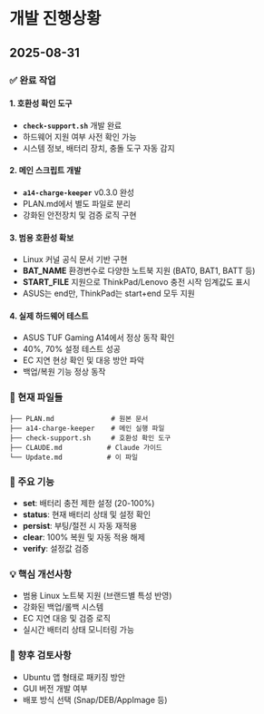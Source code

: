 # 개발 진행상황

## 2025-08-31

### ✅ 완료 작업

#### 1. 호환성 확인 도구
- **`check-support.sh`** 개발 완료
- 하드웨어 지원 여부 사전 확인 가능
- 시스템 정보, 배터리 장치, 충돌 도구 자동 감지

#### 2. 메인 스크립트 개발
- **`a14-charge-keeper`** v0.3.0 완성
- PLAN.md에서 별도 파일로 분리
- 강화된 안전장치 및 검증 로직 구현

#### 3. 범용 호환성 확보
- Linux 커널 공식 문서 기반 구현
- **BAT_NAME** 환경변수로 다양한 노트북 지원 (BAT0, BAT1, BATT 등)
- **START_FILE** 지원으로 ThinkPad/Lenovo 충전 시작 임계값도 표시
- ASUS는 end만, ThinkPad는 start+end 모두 지원

#### 4. 실제 하드웨어 테스트
- ASUS TUF Gaming A14에서 정상 동작 확인
- 40%, 70% 설정 테스트 성공
- EC 지연 현상 확인 및 대응 방안 파악
- 백업/복원 기능 정상 동작

### 📁 현재 파일들
```
├── PLAN.md              # 원본 문서
├── a14-charge-keeper    # 메인 실행 파일
├── check-support.sh     # 호환성 확인 도구
├── CLAUDE.md           # Claude 가이드
└── Update.md           # 이 파일
```

### 🎯 주요 기능
- **set**: 배터리 충전 제한 설정 (20-100%)
- **status**: 현재 배터리 상태 및 설정 확인
- **persist**: 부팅/절전 시 자동 재적용
- **clear**: 100% 복원 및 자동 적용 해제
- **verify**: 설정값 검증

### 💡 핵심 개선사항
- 범용 Linux 노트북 지원 (브랜드별 특성 반영)
- 강화된 백업/롤백 시스템
- EC 지연 대응 및 검증 로직
- 실시간 배터리 상태 모니터링 가능

### 🔄 향후 검토사항
- Ubuntu 앱 형태로 패키징 방안
- GUI 버전 개발 여부
- 배포 방식 선택 (Snap/DEB/AppImage 등)